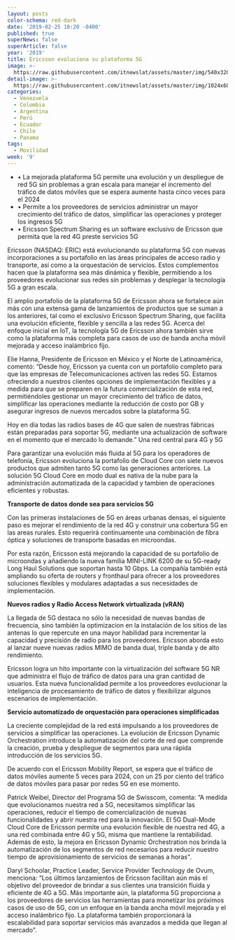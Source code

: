 ```yaml
---
layout: posts
color-schema: red-dark
date: '2019-02-25 10:20 -0400'
published: true
superNews: false
superArticle: false
year: '2019'
title: Ericsson evoluciona su plataforma 5G
image: >-
  https://raw.githubusercontent.com/itnewslat/assets/master/img/540x320/Ericcson-5G-p.jpg
detail-image: >-
  https://raw.githubusercontent.com/itnewslat/assets/master/img/1024x680/Ericcson-5G-g.jpg
categories:
  - Venezuela
  - Colombia
  - Argentina
  - Perú
  - Ecuador
  - Chile
  - Panama
tags:
  - Movilidad
week: '9'
---
```

- •	La mejorada plataforma 5G permite una evolución y un despliegue de red 5G sin problemas a gran escala para manejar el incremento del tráfico de datos móviles que se espera aumente hasta cinco veces para el 2024
- •	Permite a los proveedores de servicios administrar un mayor crecimiento del tráfico de datos, simplificar las operaciones y proteger los ingresos 5G 
- •	Ericsson Spectrum Sharing es un software exclusivo de Ericsson que permita que la red 4G preste servicios 5G

Ericsson (NASDAQ: ERIC) está evolucionando su plataforma 5G con nuevas incorporaciones a su portafolio en las áreas principales de acceso radio y transporte, así como a la orquestación de servicios. Estos complementos hacen que la plataforma sea más dinámica y flexible, permitiendo a los proveedores evolucionar sus redes sin problemas y desplegar la tecnología 5G a gran escala.

El amplio portafolio de la plataforma 5G de Ericsson ahora se fortalece aún más con una extensa gama de lanzamientos de productos que se suman a los anteriores, tal como el exclusivo Ericsson Spectrum Sharing, que facilita una evolución eficiente, flexible y sencilla a las redes 5G. Acerca del enfoque inicial en IoT, la tecnología 5G de Ericsson ahora también sirve como la plataforma más completa para casos de uso de banda ancha móvil mejorada y acceso inalámbrico fijo.

Elie Hanna, Presidente de Ericsson en México y el Norte de Latinoamérica, comentó: “Desde hoy, Ericsson ya cuenta con un portafolio completo para que las empresas de Telecomunicaciones activen las redes 5G. Estamos ofreciendo a nuestros clientes opciones de implementación flexibles y a medida para que se preparen en la futura comercialización de esta red, permitiéndoles gestionar un mayor crecimiento del tráfico de datos, simplificar las operaciones mediante la reducción de costo por GB y asegurar ingresos de nuevos mercados sobre la plataforma 5G.

Hoy en día todas las radios bases de 4G que salen de nuestras fábricas están preparadas para soportar 5G, mediante una actualización de software en el momento que el mercado lo demande.” 
Una red central para 4G y 5G

Para garantizar una evolución más fluida al 5G para los operadores de telefonía, Ericsson evoluciona la portafolio de Cloud Core con siete nuevos productos que admiten tanto 5G como las generaciones anteriores. La solución 5G Cloud Core en modo dual es nativa de la nube para la administración automatizada de la capacidad y tambien de operaciones eficientes y robustas. 

**Transporte de datos donde sea para servicios 5G**

Con las primeras instalaciones de 5G en áreas urbanas densas, el siguiente paso es mejorar el rendimiento de la red 4G y construir una cobertura 5G en las areas rurales. Esto requerirá continuamente una combinación de fibra óptica y soluciones de transporte basadas en microondas.

Por esta razón, Ericsson está mejorando la capacidad de su portafolio de microondas y añadiendo la nueva familia MINI-LINK 6200 de su 5G-ready Long Haul Solutions que soportan hasta 10 Gbps. La compañía también está ampliando su oferta de routers y fronthaul para ofrecer a los proveedores soluciones flexibles y modulares adaptadas a sus necesidades de implementación.

**Nuevos radios y Radio Access Network virtualizada (vRAN)**

La llegada de 5G destaca no sólo la necesidad de nuevas bandas de frecuencia, sino también la optimizacion en la instalación de los sitios de las antenas lo que repercute en una mayor habilidad para incrementar la capacidad y precisión de radio para los proveedores. Ericsson aborda esto al lanzar nueve nuevas radios MIMO de banda dual, triple banda y de alto rendimiento.

Ericsson logra un hito importante con la virtualización del software 5G NR que administra el flujo de tráfico de datos para una gran cantidad de usuarios. Esta nueva funcionalidad permite a los proveedores evolucionar la inteligencia de procesamiento de tráfico de datos y flexibilizar algunos escenarios de implementación.

**Servicio automatizado de orquestación para operaciones simplificadas**

La creciente complejidad de la red está impulsando a los proveedores de servicios a simplificar las operaciones. La evolución de Ericsson Dynamic Orchestration introduce la automatización del corte de red que comprende la creación, prueba y despliegue de segmentos para una rápida introducción de los servicios 5G.

De acuerdo con el Ericsson Mobility Report, se espera que el tráfico de datos móviles aumente 5 veces para 2024, con un 25 por ciento del tráfico de datos móviles para pasar por redes 5G en ese momento.

Patrick Weibel, Director del Programa 5G de Swisscom, comenta: “A medida que evolucionamos nuestra red a 5G, necesitamos simplificar las operaciones, reducir el tiempo de comercialización de nuevas funcionalidades y abrir nuestra red para la innovación. El 5G Dual-Mode Cloud Core de Ericsson permite una evolución flexible de nuestra red 4G, a una red combinada entre 4G y 5G, misma que mantiene la rentabilidad. Además de esto, la mejora en Ericsson Dynamic Orchestration nos brinda la automatización de los segmentos de red necesarios para reducir nuestro tiempo de aprovisionamiento de servicios de semanas a horas".

Daryl Schoolar, Practice Leader, Service Provider Technology de Ovum, menciona: “Los últimos lanzamientos de Ericsson facilitan aún más el objetivo del proveedor de brindar a sus clientes una transición fluida y eficiente de 4G a 5G. Más importante aún, la plataforma 5G proporciona a los proveedores de servicios las herramientas para monetizar los próximos casos de uso de 5G, con un enfoque en la banda ancha móvil mejorada y el acceso inalámbrico fijo. La plataforma también proporcionará la escalabilidad para soportar servicios más avanzados a medida que llegan al mercado".